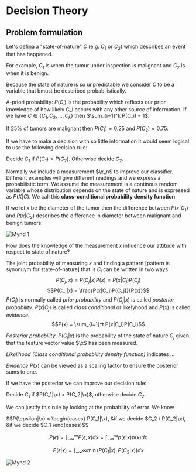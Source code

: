 # Decision Theory

## Problem formulation

Let's defina a "state-of-nature" $C$ (e.g. $C_1$ or $C_2$) which describes an event that has happened.

For example, $C_1$ is when the tumur under inspection is malignant and $C_2$ is when it is benign.

Because the state of nature is so unpredictable we consider $C$ to be a variable that bmust be described probabilistically.

A-priori probability: $P(C_i)$ is the probability which reflects our prior knowledge of how likely C_i occurs with any other source of information. If we have $C \in \{ C_1, C_2, \ldots, C_k \}$ then $\sum_{i=1}^k P(C_i) = 1$.

If 25% of tumors are malignant then $P(C_1) = 0.25$ and $P(C_2) = 0.75$.

If we have to make a decision with so little information it would seem logical to use the following decision rule:

Decide $C_1$ if $P(C_1) > P(C_2)$. Otherwise decide $C_2$.

Normally we include a measurement $\x_n$ to improve our classifier. Different examples will give different readings and we express a probabilistic term. We assume the measurement is a continous random variable whose distribution depends on the state of nature and is expressed as $P(X|C)$. We call this **class-conditional probability density function**.

If we let $x$ be the diameter of the tumor then the difference between $P(x|C_1)$ and $P(x|C_2)$ describes the difference in diameter between malignant and benign tumors.

![Mynd 1]()

How does the knowledge of the measurement $x$ influence our attitude with respect to state of nature?

The joint probability of measuring $x$ and finding a pattern [pattern is synonuym for state-of-nature] that is $C_j$ can be written in two ways
$$P(C_j, x) = P(C_j | x)P(x) = P(x|C_j)P(C_j)$$
$$P(C_j|x) = \frac{P(x|C_j)P(C_j)}{P(x)}$$
$P(C_j)$ is normally called *prior probability* and $P(C_j|x)$ is called *posterior probability*. $P(x|C_j)$ is called *class conditional* or likelyhood and $P(x)$ is called *evidence*.
$$P(x) = \sum_{i=1}^t P(x|C_i)P(C_i)$$

*Posterior probability*, $P(C_j|x)$ is the probability of the state of nature $C_j$ given that the feature vector value $\x$ has been measured.

*Likelihood (Class conditional probability density function)* indicates ...

*Evidence* $P(x)$ can be viewed as a scaling factor to ensure the posterior sums to one.

If we have the posterior we can improve our decision rule:

Decide $C_1$ if $P(C_1|\x) > P(C_2|\x)$, otherwise decide $C_2$.

We can justify this rule by looking at the probability of error. We know

$$P(\epsilon|\x) = \begin{cases}
    P(C_1|\x), &if we decide $C_2 \\
    P(C_2|\x), &if we decide $C_1
\end{cases}$$

$$P(\epsilon) = \int_{-\infty}^\infty P(\epsilon, x) dx = \int_{-\infty}^\infty p(\epsilon|x)p(x)dx$$

$$P(\epsilon|x) = \int_{-\infty}{\infty} \min(P(C_1|x), P(C_2|x))dx$$

![Mynd 2]()
